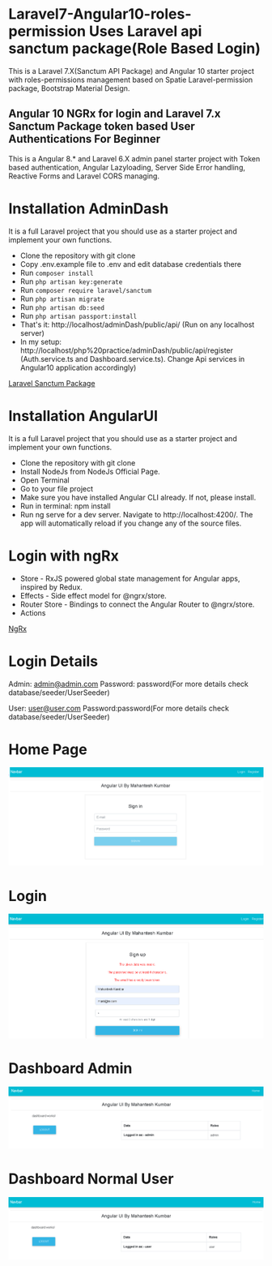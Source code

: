 # Laravel7-Angular10-roles-permission Uses Laravel api sanctum package(Role Based Login)
This is a Laravel 7.X(Sanctum API Package) and Angular 10 starter project with roles-permissions management based on Spatie Laravel-permission package, Bootstrap Material Design.

## Angular 10 NGRx for login and Laravel 7.x Sanctum Package token based User Authentications For Beginner

This is a Angular 8.* and Laravel 6.X admin panel starter project with Token based authentication, Angular Lazyloading, Server Side Error handling, Reactive Forms and Laravel CORS managing.

# Installation AdminDash
It is a full Laravel project that you should use as a starter project and implement your own functions.

* Clone the repository with git clone
* Copy .env.example file to .env and edit database credentials there
* Run `composer install`
* Run `php artisan key:generate`
* Run `composer require laravel/sanctum`
* Run `php artisan migrate`
* Run `php artisan db:seed`
* Run `php artisan passport:install`
* That's it: http://localhost/adminDash/public/api/  (Run on any localhost server)
* In my setup: http://localhost/php%20practice/adminDash/public/api/register  (Auth.service.ts and Dashboard.service.ts). Change Api services in Angular10 application accordingly)

[Laravel Sanctum Package](https://laravel.com/docs/7.x/sanctum)

# Installation AngularUI
It is a full Laravel project that you should use as a starter project and implement your own functions.

* Clone the repository with git clone
* Install NodeJs from NodeJs Official Page.
* Open Terminal
* Go to your file project
* Make sure you have installed Angular CLI already. If not, please install.
* Run in terminal: npm install
* Run ng serve for a dev server. Navigate to http://localhost:4200/. The app will automatically reload if you change any of the source files.

# Login with ngRx
* Store - RxJS powered global state management for Angular apps, inspired by Redux.
* Effects - Side effect model for @ngrx/store.
* Router Store - Bindings to connect the Angular Router to @ngrx/store.
* Actions

[NgRx](https://ngrx.io/docs)

# Login Details
Admin: admin@admin.com Password: password(For more details check database/seeder/UserSeeder)

User: user@user.com Password:password(For more details check database/seeder/UserSeeder)

# Home Page
![picture alt](https://github.com/Mahanteshkumbar/Laravel7-Angular10-roles-permission/blob/master/screens/login.PNG)

# Login
![picture alt](https://github.com/Mahanteshkumbar/Laravel7-Angular10-roles-permission/blob/master/screens/register.PNG)

# Dashboard Admin
![picture alt](https://github.com/Mahanteshkumbar/Laravel7-Angular10-roles-permission/blob/master/screens/dashboard.PNG)

# Dashboard Normal User
![picture alt](https://github.com/Mahanteshkumbar/Laravel7-Angular10-roles-permission/blob/master/screens/user.PNG)
